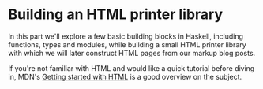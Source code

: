 # Building an HTML printer library

In this part we'll explore a few basic building blocks in Haskell,
including functions, types and modules, while building a small HTML printer library
with which we will later construct HTML pages from our markup blog posts.

If you're not familiar with HTML and would like a quick tutorial before diving in, MDN's
[Getting started with HTML](https://developer.mozilla.org/en-US/docs/Learn/HTML/Introduction_to_HTML/Getting_started)
is a good overview on the subject.
